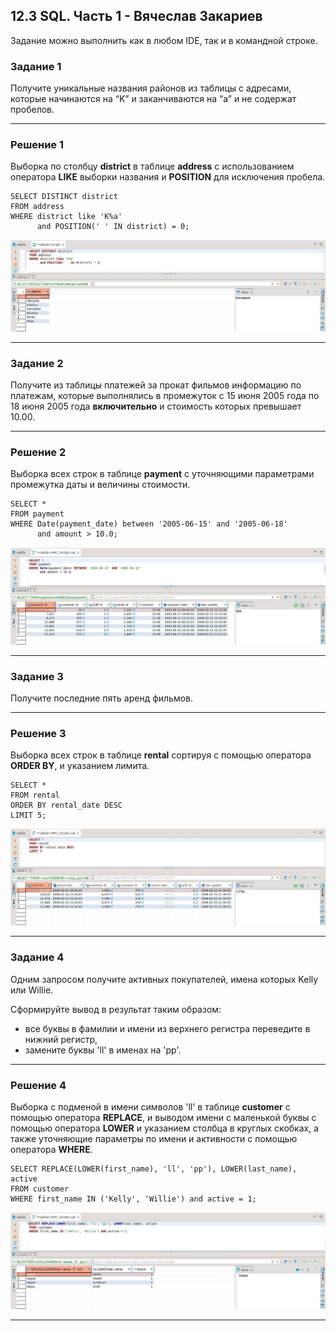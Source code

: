 ## 12.3 SQL. Часть 1 - Вячеслав Закариев

Задание можно выполнить как в любом IDE, так и в командной строке.

### Задание 1

Получите уникальные названия районов из таблицы с адресами, которые начинаются на “K” и заканчиваются на “a” и не содержат пробелов.

---

### Решение 1

Выборка по столбцу **district** в таблице **address** с использованием оператора **LIKE** выборки названия и **POSITION** для исключения пробела.

```
SELECT DISTINCT district
FROM address
WHERE district like 'K%a'
      and POSITION(' ' IN district) = 0;
```
![sql1](https://github.com/SlavaZakariev/netology/blob/c2a8c93a415344ce28e22257ea0043021a064225/db/12.3_SQL_part1/resources/sql_1.1.jpg)

---

### Задание 2

Получите из таблицы платежей за прокат фильмов информацию по платежам, которые выполнялись в промежуток с 15 июня 2005 года по 18 июня 2005 года **включительно** и стоимость которых превышает 10.00.

---

### Решение 2

Выборка всех строк в таблице **payment** с уточняющими параметрами промежутка даты и величины стоимости.

```
SELECT *
FROM payment
WHERE Date(payment_date) between '2005-06-15' and '2005-06-18'
      and amount > 10.0;
```
![sql2](https://github.com/SlavaZakariev/netology/blob/c2a8c93a415344ce28e22257ea0043021a064225/db/12.3_SQL_part1/resources/sql_1.2.jpg)

---

### Задание 3

Получите последние пять аренд фильмов.

---

### Решение 3

Выборка всех строк в таблице **rental** сортируя с помощью оператора **ORDER BY**, и указанием лимита.

```
SELECT *
FROM rental
ORDER BY rental_date DESC
LIMIT 5;
```
![sql3](https://github.com/SlavaZakariev/netology/blob/c2a8c93a415344ce28e22257ea0043021a064225/db/12.3_SQL_part1/resources/sql_1.3.jpg)

---

### Задание 4

Одним запросом получите активных покупателей, имена которых Kelly или Willie. 

Сформируйте вывод в результат таким образом:
- все буквы в фамилии и имени из верхнего регистра переведите в нижний регистр,
- замените буквы 'll' в именах на 'pp'.

---

### Решение 4

Выборка с подменой в имени символов 'll' в таблице **customer** с помощью оператора **REPLACE**, и выводом имени с маленькой буквы с помощью оператора **LOWER** и указанием столбца в круглых скобках, а также уточняющие параметры по имени и активности с помощью оператора **WHERE**.

```
SELECT REPLACE(LOWER(first_name), 'll', 'pp'), LOWER(last_name), active
FROM customer
WHERE first_name IN ('Kelly', 'Willie') and active = 1;
```
![sql4](https://github.com/SlavaZakariev/netology/blob/c2a8c93a415344ce28e22257ea0043021a064225/db/12.3_SQL_part1/resources/sql_1.4.jpg)

---
